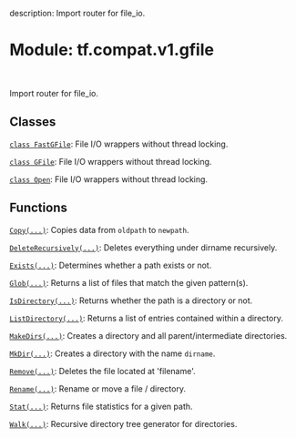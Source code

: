 description: Import router for file_io.

<div itemscope itemtype="http://developers.google.com/ReferenceObject">
<meta itemprop="name" content="tf.compat.v1.gfile" />
<meta itemprop="path" content="Stable" />
</div>

# Module: tf.compat.v1.gfile

<!-- Insert buttons and diff -->

<table class="tfo-notebook-buttons tfo-api nocontent" align="left">

</table>



Import router for file_io.



## Classes

[`class FastGFile`](../../../tf/compat/v1/gfile/FastGFile.md): File I/O wrappers without thread locking.

[`class GFile`](../../../tf/io/gfile/GFile.md): File I/O wrappers without thread locking.

[`class Open`](../../../tf/io/gfile/GFile.md): File I/O wrappers without thread locking.

## Functions

[`Copy(...)`](../../../tf/compat/v1/gfile/Copy.md): Copies data from `oldpath` to `newpath`.

[`DeleteRecursively(...)`](../../../tf/compat/v1/gfile/DeleteRecursively.md): Deletes everything under dirname recursively.

[`Exists(...)`](../../../tf/compat/v1/gfile/Exists.md): Determines whether a path exists or not.

[`Glob(...)`](../../../tf/compat/v1/gfile/Glob.md): Returns a list of files that match the given pattern(s).

[`IsDirectory(...)`](../../../tf/compat/v1/gfile/IsDirectory.md): Returns whether the path is a directory or not.

[`ListDirectory(...)`](../../../tf/compat/v1/gfile/ListDirectory.md): Returns a list of entries contained within a directory.

[`MakeDirs(...)`](../../../tf/compat/v1/gfile/MakeDirs.md): Creates a directory and all parent/intermediate directories.

[`MkDir(...)`](../../../tf/compat/v1/gfile/MkDir.md): Creates a directory with the name `dirname`.

[`Remove(...)`](../../../tf/compat/v1/gfile/Remove.md): Deletes the file located at 'filename'.

[`Rename(...)`](../../../tf/compat/v1/gfile/Rename.md): Rename or move a file / directory.

[`Stat(...)`](../../../tf/compat/v1/gfile/Stat.md): Returns file statistics for a given path.

[`Walk(...)`](../../../tf/compat/v1/gfile/Walk.md): Recursive directory tree generator for directories.

